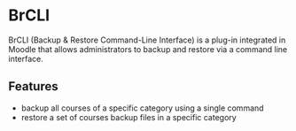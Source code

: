 # BrCLI
BrCLI (Backup & Restore Command-Line Interface) is a plug-in integrated in Moodle that allows administrators to backup and restore via a command line interface.

## Features
* backup all courses of a specific category using a single command
* restore a set of courses backup files in a specific category